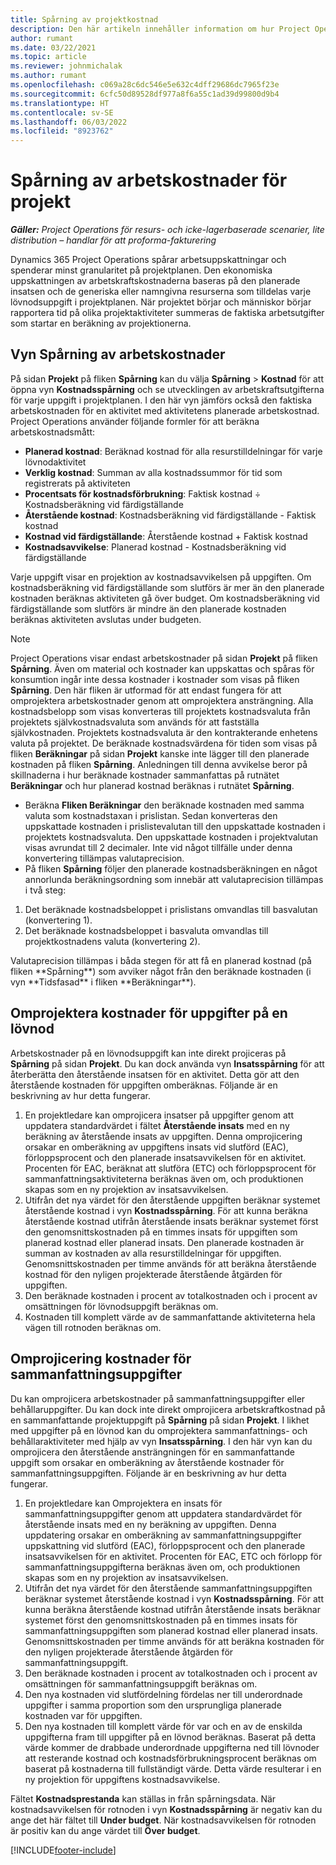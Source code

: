 ```yaml
---
title: Spårning av projektkostnad
description: Den här artikeln innehåller information om hur Project Operations spårar förloppet mot arbetskostnader och utgifter för ett projekt.
author: rumant
ms.date: 03/22/2021
ms.topic: article
ms.reviewer: johnmichalak
ms.author: rumant
ms.openlocfilehash: c069a28c6dc546e5e632c4dff29686dc7965f23e
ms.sourcegitcommit: 6cfc50d89528df977a8f6a55c1ad39d99800d9b4
ms.translationtype: HT
ms.contentlocale: sv-SE
ms.lasthandoff: 06/03/2022
ms.locfileid: "8923762"
---
```

# <a name="labor-cost-tracking-on-projects"></a>Spårning av arbetskostnader för projekt

_**Gäller:** Project Operations för resurs- och icke-lagerbaserade scenarier, lite distribution – handlar för att proforma-fakturering_

Dynamics 365 Project Operations spårar arbetsuppskattningar och spenderar minst granularitet på projektplanen. Den ekonomiska uppskattningen av arbetskraftskostnaderna baseras på den planerade insatsen och de generiska eller namngivna resurserna som tilldelas varje lövnodsuppgift i projektplanen. När projektet börjar och människor börjar rapportera tid på olika projektaktiviteter summeras de faktiska arbetsutgifter som startar en beräkning av projektionerna.

## <a name="labor-cost-tracking-view"></a>Vyn Spårning av arbetskostnader

På sidan **Projekt** på fliken **Spårning** kan du välja **Spårning** > **Kostnad** för att öppna vyn **Kostnadsspårning** och se utvecklingen av arbetskraftsutgifterna för varje uppgift i projektplanen. I den här vyn jämförs också den faktiska arbetskostnaden för en aktivitet med aktivitetens planerade arbetskostnad. Project Operations använder följande formler för att beräkna arbetskostnadsmått:

- **Planerad kostnad**: Beräknad kostnad för alla resurstilldelningar för varje lövnodaktivitet
- **Verklig kostnad**: Summan av alla kostnadssummor för tid som registrerats på aktiviteten
- **Procentsats för kostnadsförbrukning**: Faktisk kostnad ÷ Kostnadsberäkning vid färdigställande
- **Återstående kostnad**: Kostnadsberäkning vid färdigställande - Faktisk kostnad
- **Kostnad vid färdigställande**: Återstående kostnad + Faktisk kostnad
- **Kostnadsavvikelse**: Planerad kostnad - Kostnadsberäkning vid färdigställande

Varje uppgift visar en projektion av kostnadsavvikelsen på uppgiften. Om kostnadsberäkning vid färdigställande som slutförs är mer än den planerade kostnaden beräknas aktiviteten gå över budget. Om kostnadsberäkning vid färdigställande som slutförs är mindre än den planerade kostnaden beräknas aktiviteten avslutas under budgeten.

>[!NOTE]
> Project Operations visar endast arbetskostnader på sidan **Projekt** på fliken **Spårning**. Även om material och kostnader kan uppskattas och spåras för konsumtion ingår inte dessa kostnader i kostnader som visas på fliken **Spårning**. Den här fliken är utformad för att endast fungera för att omprojektera arbetskostnader genom att omprojektera ansträngning.
Alla kostnadsbelopp som visas konverteras till projektets kostnadsvaluta från projektets självkostnadsvaluta som används för att fastställa självkostnaden. Projektets kostnadsvaluta är den kontrakterande enhetens valuta på projektet. De beräknade kostnadsvärdena för tiden som visas på fliken **Beräkningar** på sidan **Projekt** kanske inte lägger till den planerade kostnaden på fliken **Spårning**. Anledningen till denna avvikelse beror på skillnaderna i hur beräknade kostnader sammanfattas på rutnätet **Beräkningar** och hur planerad kostnad beräknas i rutnätet **Spårning**. 
>
> - Beräkna **Fliken Beräkningar** den beräknade kostnaden med samma valuta som kostnadstaxan i prislistan. Sedan konverteras den uppskattade kostnaden i prislistevalutan till den uppskattade kostnaden i projektets kostnadsvaluta. Den uppskattade kostnaden i projektvalutan visas avrundat till 2 decimaler. Inte vid något tillfälle under denna konvertering tillämpas valutaprecision. 
> - På fliken **Spårning** följer den planerade kostnadsberäkningen en något annorlunda beräkningsordning som innebär att valutaprecision tillämpas i två steg: 
   ><ol>
   ><li>Det beräknade kostnadsbeloppet i prislistans omvandlas till basvalutan (konvertering 1).</li>
   ><li>Det beräknade kostnadsbeloppet i basvaluta omvandlas till projektkostnadens valuta (konvertering 2). </li>
   ></ol>
   >Valutaprecision tillämpas i båda stegen för att få en planerad kostnad (på fliken **Spårning**) som avviker något från den beräknade kostnaden (i vyn **Tidsfasad** i fliken **Beräkningar**). 
   
## <a name="reprojecting-costs-on-leaf-node-tasks"></a>Omprojektera kostnader för uppgifter på en lövnod

Arbetskostnader på en lövnodsuppgift kan inte direkt projiceras på **Spårning** på sidan **Projekt**. Du kan dock använda vyn **Insatsspårning** för att återberätta den återstående insatsen för en aktivitet. Detta gör att den återstående kostnaden för uppgiften omberäknas. Följande är en beskrivning av hur detta fungerar.

1. En projektledare kan omprojicera insatser på uppgifter genom att uppdatera standardvärdet i fältet **Återstående insats** med en ny beräkning av återstående insats av uppgiften. Denna omprojicering orsakar en omberäkning av uppgiftens insats vid slutförd (EAC), förloppsprocent och den planerade insatsavvikelsen för en aktivitet. Procenten för EAC, beräknat att slutföra (ETC) och förloppsprocent för sammanfattningsaktiviteterna beräknas även om, och produktionen skapas som en ny projektion av insatsavvikelsen.
2. Utifrån det nya värdet för den återstående uppgiften beräknar systemet återstående kostnad i vyn **Kostnadsspårning**. För att kunna beräkna återstående kostnad utifrån återstående insats beräknar systemet först den genomsnittskostnaden på en timmes insats för uppgiften som planerad kostnad eller planerad insats. Den planerade kostnaden är summan av kostnaden av alla resurstilldelningar för uppgiften. Genomsnittskostnaden per timme används för att beräkna återstående kostnad för den nyligen projekterade återstående åtgärden för uppgiften.
3. Den beräknade kostnaden i procent av totalkostnaden och i procent av omsättningen för lövnodsuppgift beräknas om.
4. Kostnaden till komplett värde av de sammanfattande aktiviteterna hela vägen till rotnoden beräknas om.

## <a name="reprojecting-costs-on-summary-tasks"></a>Omprojicering kostnader för sammanfattningsuppgifter

Du kan omprojicera arbetskostnader på sammanfattningsuppgifter eller behållaruppgifter. Du kan dock inte direkt omprojicera arbetskraftkostnad på en sammanfattande projektuppgift på **Spårning** på sidan **Projekt**. I likhet med uppgifter på en lövnod kan du omprojektera sammanfattnings- och behållaraktiviteter med hjälp av vyn **Insatsspårning**. I den här vyn kan du omprojicera den återstående ansträngningen för en sammanfattande uppgift som orsakar en omberäkning av återstående kostnader för sammanfattningsuppgiften. Följande är en beskrivning av hur detta fungerar.

1. En projektledare kan Omprojektera en insats för sammanfattningsuppgifter genom att uppdatera standardvärdet för återstående insats med en ny beräkning av uppgiften. Denna uppdatering orsakar en omberäkning av sammanfattningsuppgifter uppskattning vid slutförd (EAC), förloppsprocent och den planerade insatsavvikelsen för en aktivitet. Procenten för EAC, ETC och förlopp för sammanfattningsuppgifterna beräknas även om, och produktionen skapas som en ny projektion av insatsavvikelsen.
2. Utifrån det nya värdet för den återstående sammanfattningsuppgiften beräknar systemet återstående kostnad i vyn **Kostnadsspårning**. För att kunna beräkna återstående kostnad utifrån återstående insats beräknar systemet först den genomsnittskostnaden på en timmes insats för sammanfattningsuppgiften som planerad kostnad eller planerad insats. Genomsnittskostnaden per timme används för att beräkna kostnaden för den nyligen projekterade återstående åtgärden för sammanfattningsuppgift.
3. Den beräknade kostnaden i procent av totalkostnaden och i procent av omsättningen för sammanfattningsuppgift beräknas om.
4. Den nya kostnaden vid slutfördelning fördelas ner till underordnade uppgifter i samma proportion som den ursprungliga planerade kostnaden var för uppgiften.
5. Den nya kostnaden till komplett värde för var och en av de enskilda uppgifterna fram till uppgifter på en lövnod beräknas. Baserat på detta värde kommer de drabbade underordnade uppgifterna ned till lövnoder att resterande kostnad och kostnadsförbrukningsprocent beräknas om baserat på kostnaderna till fullständigt värde. Detta värde resulterar i en ny projektion för uppgiftens kostnadsavvikelse. 


Fältet **Kostnadsprestanda** kan ställas in från spårningsdata. När kostnadsavvikelsen för rotnoden i vyn **Kostnadsspårning** är negativ kan du ange det här fältet till **Under budget**. När kostnadsavvikelsen för rotnoden är positiv kan du ange värdet till **Över budget**.


[!INCLUDE[footer-include](../includes/footer-banner.md)]
